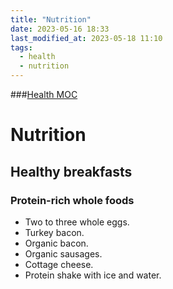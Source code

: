 ```yaml
---
title: "Nutrition"
date: 2023-05-16 18:33
last_modified_at: 2023-05-18 11:10
tags:
  - health
  - nutrition
---
```

###[Health MOC](Health%20MOC.md)

# Nutrition

## Healthy breakfasts

### Protein-rich whole foods

* Two to three whole eggs.
* Turkey bacon.
* Organic bacon.
* Organic sausages.
* Cottage cheese.
* Protein shake with ice and water.